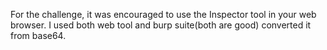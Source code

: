 For the challenge, it was encouraged to use the Inspector tool in your web browser.
I used both web tool and burp suite(both are good)
converted it from base64.
